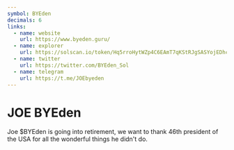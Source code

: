 ```yaml
---
symbol: BYEden
decimals: 6
links:
  - name: website
    url: https://www.byeden.guru/
  - name: explorer
    url: https://solscan.io/token/Hq5rroHytWZp4C6EAmT7qKStRJgSASYojEDhcz8Ypump
  - name: twitter
    url: https://twitter.com/BYEden_Sol
  - name: telegram
    url: https://t.me/JOEbyeden
---
```


# JOE BYEden

Joe $BYEden is going into retirement, we want to thank 46th president of the USA for all the wonderful things he didn't do.
